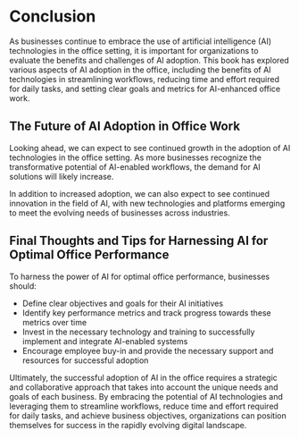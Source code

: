 # Conclusion

As businesses continue to embrace the use of artificial intelligence (AI) technologies in the office setting, it is important for organizations to evaluate the benefits and challenges of AI adoption. This book has explored various aspects of AI adoption in the office, including the benefits of AI technologies in streamlining workflows, reducing time and effort required for daily tasks, and setting clear goals and metrics for AI-enhanced office work.

The Future of AI Adoption in Office Work
----------------------------------------

Looking ahead, we can expect to see continued growth in the adoption of AI technologies in the office setting. As more businesses recognize the transformative potential of AI-enabled workflows, the demand for AI solutions will likely increase.

In addition to increased adoption, we can also expect to see continued innovation in the field of AI, with new technologies and platforms emerging to meet the evolving needs of businesses across industries.

Final Thoughts and Tips for Harnessing AI for Optimal Office Performance
------------------------------------------------------------------------

To harness the power of AI for optimal office performance, businesses should:

* Define clear objectives and goals for their AI initiatives
* Identify key performance metrics and track progress towards these metrics over time
* Invest in the necessary technology and training to successfully implement and integrate AI-enabled systems
* Encourage employee buy-in and provide the necessary support and resources for successful adoption

Ultimately, the successful adoption of AI in the office requires a strategic and collaborative approach that takes into account the unique needs and goals of each business. By embracing the potential of AI technologies and leveraging them to streamline workflows, reduce time and effort required for daily tasks, and achieve business objectives, organizations can position themselves for success in the rapidly evolving digital landscape.